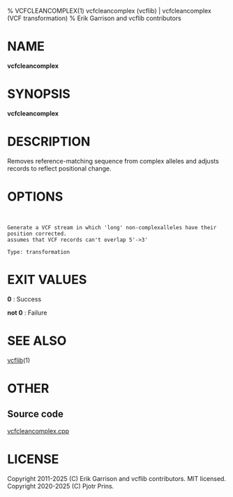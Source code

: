% VCFCLEANCOMPLEX(1) vcfcleancomplex (vcflib) | vcfcleancomplex (VCF transformation)
% Erik Garrison and vcflib contributors

# NAME

**vcfcleancomplex**

# SYNOPSIS

**vcfcleancomplex** <vcf file>

# DESCRIPTION

Removes reference-matching sequence from complex alleles and adjusts records to reflect positional change.



# OPTIONS

```


Generate a VCF stream in which 'long' non-complexalleles have their position corrected.
assumes that VCF records can't overlap 5'->3'

Type: transformation

```





# EXIT VALUES

**0**
: Success

**not 0**
: Failure

# SEE ALSO



[vcflib](./vcflib.md)(1)



# OTHER

## Source code

[vcfcleancomplex.cpp](https://github.com/vcflib/vcflib/blob/master/src/vcfcleancomplex.cpp)

# LICENSE

Copyright 2011-2025 (C) Erik Garrison and vcflib contributors. MIT licensed.
Copyright 2020-2025 (C) Pjotr Prins.

<!--
  Created with ./scripts/bin2md.rb scripts/bin2md-template.erb
-->
